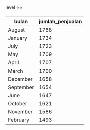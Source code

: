 level ⭐⭐

bulan|jumlah_penjualan
|---|---|
August|1768
January|1734
July|1723
May|1709
April|1707
March|1700
December|1658
September|1654
June|1647
October|1621
November|1586
February|1493
